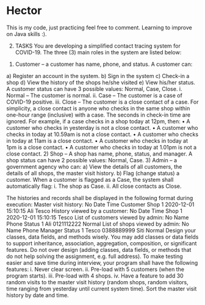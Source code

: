 # Hector
This is my code, just practicing feel free to comment. Learning to improve on Java skills :). 

2. TASKS
You are developing a simplified contact tracing system for COVID-19. The three (3) main roles in the
system are listed below:
1) Customer – a customer has name, phone, and status. A customer can:

a) Register an account in the system.
b) Sign in the system
c) Check-in a shop
d) View the history of the shops he/she visited
e) View his/her status. A customer status can have 3 possible values: Normal, Case,
Close.
i. Normal – The customer is normal.
ii. Case – The customer is a case of COVID-19 positive.
iii. Close – The customer is a close contact of a case. For simplicity, a close contact
is anyone who checks in the same shop within one-hour range (inclusive) with
a case. The seconds in check-in time are ignored.
For example, if a case checks in a shop today at 12pm, then:
• A customer who checks in yesterday is not a close contact.
• A customer who checks in today at 10.59am is not a close contact.
• A customer who checks in today at 11am is a close contact.
• A customer who checks in today at 1pm is a close contact.
• A customer who checks in today at 1.01pm is not a close contact.
2) Shop – A shop has name, phone, status, and manager. A shop status can have 2 possible
values: Normal, Case.
3) Admin – a government agency who can:
a) View the details of all customers, the details of all shops, the master visit history.
b) Flag (change status) a customer. When a customer is flagged as a Case, the system
shall automatically flag:
i. The shop as Case.
ii. All close contacts as Close.

The histories and records shall be displayed in the following format during execution:
Master visit history:
No Date Time Customer Shop
1 2020-12-01 15:10:15 Ali Tesco
History viewed by a customer:
No Date Time Shop
1 2020-12-01 15:10:15 Tesco
List of customers viewed by admin:
No Name Phone Status
1 Ali 0121112222 Normal
List of shops viewed by admin:
No Name Phone Manager Status
1 Tesco 0388889999 Siti Normal
Design your classes, data fields, and methods wisely. You may add classes or data fields to support
inheritance, association, aggregation, composition, or significant features. Do not over design (adding
classes, data fields, or methods that do not help solving the assignment, e.g. full address).
To make testing easier and save time during interview, your program shall have the following
features:
i. Never clear screen.
ii. Pre-load with 5 customers (when the program starts).
iii. Pre-load with 4 shops.
iv. Have a feature to add 30 random visits to the master visit history (random shops, random
visitors, time ranging from yesterday until current system time). Sort the master visit history
by date and time.
